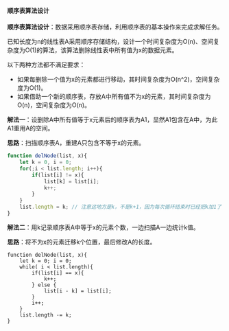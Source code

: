 #### 顺序表算法设计

__顺序表算法设计__：数据采用顺序表存储，利用顺序表的基本操作来完成求解任务。

已知长度为n的线性表A采用顺序存储结构，设计一个时间复杂度为O(n)、空间复杂度为O(1)的算法，该算法删除线性表中所有值为x的数据元素。

以下两种方法都不满足要求：

* 如果每删除一个值为x的元素都进行移动，其时间复杂度为O(n^2)，空间复杂度为O(1)。
* 如果借助一个新的顺序表，存放A中所有值不为x的元素，其时间复杂度为O(n)，空间复杂度为O(n)。

__解法一__：设删除A中所有值等于x元素后的顺序表为A1，显然A1包含在A中，为此A1重用A的空间。

__思路__：扫描顺序表A，重建A只包含不等于x的元素。

```javascript
function delNode(list, x){
    let k = 0, i = 0;
    for(;i < list.length; i++){
        if(list[i] != x){
            list[k] = list[i];
            k++;
        }
    }
    list.length = k; // 注意这地方是k，不是k+1，因为每次循环结束时已经把k加1了
}
```



__解法二__：用k记录顺序表A中等于x的元素个数，一边扫描A一边统计k值。

__思路__：将不为x的元素迁移k个位置，最后修改A的长度。

```
function delNode(list, x){
    let k = 0; i = 0;
    while( i < list.length){
        if(list[i] == x){
            k++;
        } else {
            list[i - k] = list[i];
        }
        i++;
    }
    list.length -= k;
}
```

